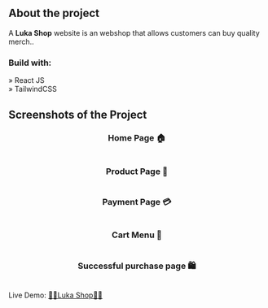 <h2>About the project</h2>

 <p>A <b>Luka Shop</b> website is an webshop that allows customers can buy quality merch..</p>

<h3>Build with:</h3>

» React JS<br>
» TailwindCSS <br>

<h2>Screenshots of the Project</h2>

<h3 align='center'>Home Page 🏠</h3>
<div align='center'>
<img src=''/>
</div>

<h3 align='center'> Product Page 👟</h3>
<div align='center'>
<img src=''/>
</div>

<h3 align='center'> Payment Page 💳</h3>
<div align='center'>
<img src=''/>
</div>

<h3 align='center'> Cart Menu 🛒</h3>
<div align='center'>
<img src=''/>
</div>
<h3 align='center'> Successful purchase page 🛍️</h3>
<div align='center'>
<img src=''/>
</div>

<br>
Live Demo: <a href='https://csikito.github.io/mini_e-commerce/'>⛹🏼Luka Shop⛹🏼</a>
